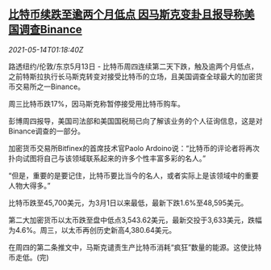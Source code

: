 <!--1620955862000-->
[比特币续跌至逾两个月低点 因马斯克变卦且报导称美国调查Binance](https://cn.reuters.com/article/bitcoin-plunge-0513-thur-idCNKBS2CV03O)
------

<div><i>2021-05-14T01:18:40Z</i></div><p>路透纽约/伦敦/东京5月13日 - 比特币周四连续第二天下跌，触及逾两个月低点，之前特斯拉执行长马斯克转变对接受比特币的立场，且美国调查全球最大的加密货币交易所之一Binance。</p><p>周三比特币跌17%，因马斯克称暂停接受用比特币购车。</p><p>彭博周四报导，美国司法部和美国国税局已向了解该业务的个人征询信息，这是对Binance调查的一部分。</p><p>加密货币交易所Bitfinex的首席技术官Paolo Ardoino说：“比特币的评论者将再次扑向试图将自己与该领域联系起来的许多个性丰富多彩的名人。”</p><p>“但是，重要的是要记住，比特币要比当今的名人，或者实际上是该领域中的重要人物大得多。”</p><p>比特币跌至45,700美元，为3月1日以来最低，最新下跌1.6%至48,595美元。</p><p>第二大加密货币以太币跌至盘中低点3,543.62美元，最新交投于3,633美元，跌幅为4.6%。周三，以太币再创历史新高4,380.64美元。</p><p>在周四的第二条推文中，马斯克谴责生产比特币消耗“疯狂”数量的能源。这使比特币走低。(完)</p>
